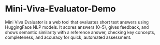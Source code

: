 # Mini-Viva-Evaluator-Demo
Mini Viva Evaluator is a web tool that evaluates short text answers using HuggingFace NLP models. It scores answers (0–5), gives feedback, and shows semantic similarity with a reference answer, checking key concepts, completeness, and accuracy for quick, automated assessment.
